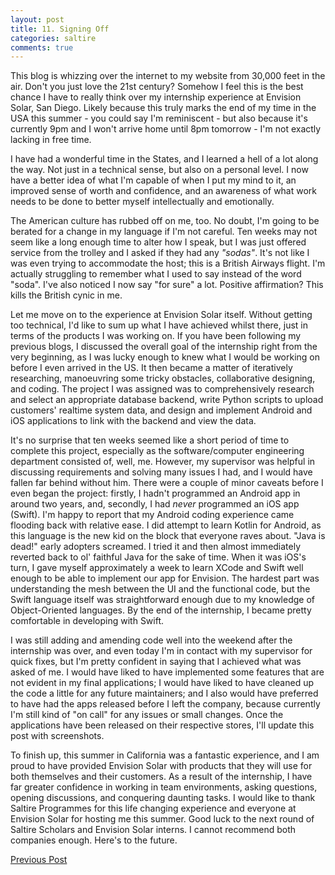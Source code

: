 ```yaml
---
layout: post
title: 11. Signing Off
categories: saltire
comments: true
---
```


This blog is whizzing over the internet to my website from 30,000 feet in the air. Don't you just love the 21st century? Somehow I feel this is the best chance I have to really think over my internship experience at Envision Solar, San Diego. Likely because this truly marks the end of my time in the USA this summer - you could say I'm reminiscent - but also because it's currently 9pm and I won't arrive home until 8pm tomorrow - I'm not exactly lacking in free time.

I have had a wonderful time in the States, and I learned a hell of a lot along the way. Not just in a technical sense, but also on a personal level. I now have a better idea of what I'm capable of when I put my mind to it, an improved sense of worth and confidence, and an awareness of what work needs to be done to better myself intellectually and emotionally.

The American culture has rubbed off on me, too. No doubt, I'm going to be berated for a change in my language if I'm not careful. Ten weeks may not seem like a long enough time to alter how I speak, but I was just offered service from the trolley and I asked if they had any *"sodas"*. It's not like I was even trying to accommodate the host; this is a British Airways flight. I'm actually struggling to remember what I used to say instead of the word "soda". I've also noticed I now say "for sure" a lot. Positive affirmation? This kills the British cynic in me.

Let me move on to the experience at Envision Solar itself. Without getting too technical, I'd like to sum up what I have achieved whilst there, just in terms of the products I was working on. If you have been following my previous blogs, I discussed the overall goal of the internship right from the very beginning, as I was lucky enough to knew what I would be working on before I even arrived in the US. It then became a matter of iteratively researching, manoeuvring some tricky obstacles, collaborative designing, and coding. The project I was assigned was to comprehensively research and select an appropriate database backend, write Python scripts to upload customers' realtime system data, and design and implement Android and iOS applications to link with the backend and view the data.

It's no surprise that ten weeks seemed like a short period of time to complete this project, especially as the software/computer engineering department consisted of, well, me. However, my supervisor was helpful in discussing requirements and solving many issues I had, and I would have fallen far behind without him. There were a couple of minor caveats before I even began the project: firstly, I hadn't programmed an Android app in around two years, and, secondly, I had *never* programmed an iOS app (Swift). I'm happy to report that my Android coding experience came flooding back with relative ease. I did attempt to learn Kotlin for Android, as this language is the new kid on the block that everyone raves about. "Java is dead!" early adopters screamed. I tried it and then almost immediately reverted back to ol' faithful Java for the sake of time. When it was iOS's turn, I gave myself approximately a week to learn XCode and Swift well enough to be able to implement our app for Envision. The hardest part was understanding the mesh between the UI and the functional code, but the Swift language itself was straightforward enough due to my knowledge of Object-Oriented languages. By the end of the internship, I became pretty comfortable in developing with Swift.

I was still adding and amending code well into the weekend after the internship was over, and even today I'm in contact with my supervisor for quick fixes, but I'm pretty confident in saying that I achieved what was asked of me. I would have liked to have implemented some features that are not evident in my final applications; I would have liked to have cleaned up the code a little for any future maintainers; and I also would have preferred to have had the apps released before I left the company, because currently I'm still kind of "on call" for any issues or small changes. Once the applications have been released on their respective stores, I'll update this post with screenshots.

To finish up, this summer in California was a fantastic experience, and I am proud to have provided Envision Solar with products that they will use for both themselves and their customers. As a result of the internship, I have far greater confidence in working in team environments, asking questions, opening discussions, and conquering daunting tasks. I would like to thank Saltire Programmes for this life changing experience and everyone at Envision Solar for hosting me this summer. Good luck to the next round of Saltire Scholars and Envision Solar interns. I cannot recommend both companies enough. Here's to the future.

[Previous Post](saltireten.html)

